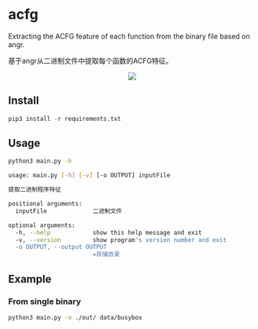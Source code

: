 # acfg
Extracting the ACFG feature of each function from the binary file based on angr.

基于angr从二进制文件中提取每个函数的ACFG特征。

<p align="center">
    <img src="https://raw.githubusercontent.com/mayuanucas/acfg/master/data/acfg.svg"/>
</p>

## Install
```python
pip3 install -r requirements.txt
```

## Usage
```bash
python3 main.py -h

usage: main.py [-h] [-v] [-o OUTPUT] inputFile

提取二进制程序特征

positional arguments:
  inputFile             二进制文件

optional arguments:
  -h, --help            show this help message and exit
  -v, --version         show program's version number and exit
  -o OUTPUT, --output OUTPUT
                        =存储目录
```

## Example

### From single binary
```bash
python3 main.py -o ./out/ data/busybox
```